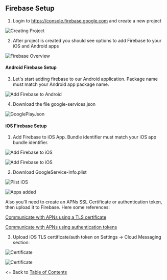 ## Firebase Setup

1. Login to https://console.firebase.google.com and create a new project

![Creating Project](https://github.com/CrossGeeks/FirebasePushNotificationPlugin/blob/master/images/firebase-portal-create-project.png?raw=true)


2. After project is created you should see options to add Firebase to your iOS and Android apps

![Firebase Overview](https://github.com/CrossGeeks/FirebasePushNotificationPlugin/blob/master/images/firebase-overview.png?raw=true)

#### Android Firebase Setup

3. Let's start adding firebase to our Android application. Package name must match your Android app package name.

![Add Firebase to Android](https://github.com/CrossGeeks/FirebasePushNotificationPlugin/blob/master/images/firebase-portal-create-android-app.png?raw=true)

4. Download the file google-services.json

![GooglePlayJson](https://github.com/CrossGeeks/FirebasePushNotificationPlugin/blob/master/images/firebase-portal-android-json.png?raw=true)


#### iOS Firebase Setup

1. Add Firebase to iOS App. Bundle identifier must match your iOS app bundle identifier.

![Add Firebase to iOS](https://github.com/CrossGeeks/FirebasePushNotificationPlugin/blob/master/images/firebase-portal-add-ios-app.png?raw=true)

![Add Firebase to iOS](https://github.com/CrossGeeks/FirebasePushNotificationPlugin/blob/master/images/firebase-portal-create-ios-app.png?raw=true)

2. Download GoogleService-Info.plist

![Plist iOS](https://github.com/CrossGeeks/FirebasePushNotificationPlugin/blob/master/images/firebase-portal-ios-plist.png?raw=true)

![Apps added](https://github.com/CrossGeeks/FirebasePushNotificationPlugin/blob/master/images/firebase-portal-apps.png?raw=true)

Also you'll need to create an APNs SSL Certificate or authentication token, then upload it to Firebase. Here some references:

[Communicate with APNs using a TLS certificate](http://help.apple.com/xcode/mac/current/#/dev11b059073?sub=dev1eb5dfe65)

[Communicate with APNs using authentication tokens](http://help.apple.com/xcode/mac/current/#/dev54d690a66?sub=dev1eb5dfe65)

3. Upload iOS TLS certificate/auth token on Settings -> Cloud Messaging section:

![Certificate](https://github.com/CrossGeeks/FirebasePushNotificationPlugin/blob/master/images/firebase-portal-ios-certificate-0.png?raw=true)

![Certificate](https://github.com/CrossGeeks/FirebasePushNotificationPlugin/blob/master/images/firebase-portal-ios-certificate.png?raw=true)

<= Back to [Table of Contents](../README.md)
